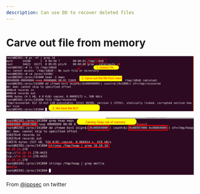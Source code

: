 ```yaml
---
description: Can use DD to recover deleted files
---
```


# Carve out file from memory

![Ever come across a file running on a Linux box that was deleted from the disk? Did you know you can likely use DD to recover the file without any non-standard tools?](<../../.gitbook/assets/image (1).png>)

![As a bonus. You can dump other things like the heap, which in this case reveals that file was mettle (meterpreter) and where it was talking to!](<../../.gitbook/assets/image (3).png>)

From [@ippsec](https://twitter.com/ippsec) on twitter
